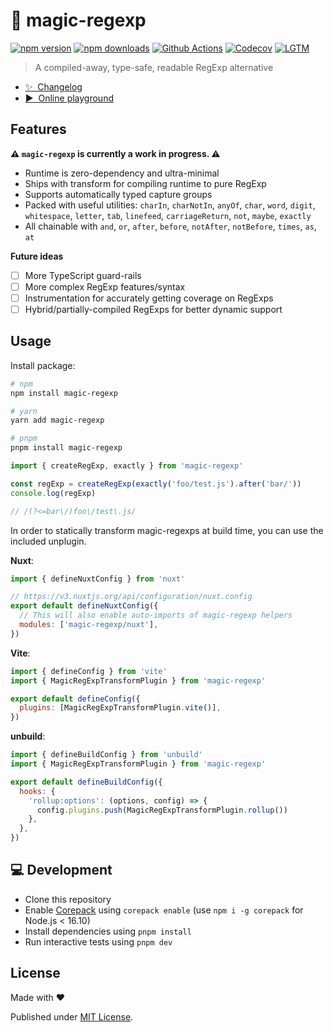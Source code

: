 # 🦄 magic-regexp

[![npm version][npm-version-src]][npm-version-href]
[![npm downloads][npm-downloads-src]][npm-downloads-href]
[![Github Actions][github-actions-src]][github-actions-href]
[![Codecov][codecov-src]][codecov-href]
[![LGTM][lgtm-src]][lgtm-href]

> A compiled-away, type-safe, readable RegExp alternative

- [✨ &nbsp;Changelog](https://github.com/danielroe/magic-regexp/blob/main/CHANGELOG.md)
- [▶️ &nbsp;Online playground](https://stackblitz.com/github/danielroe/magic-regexp/tree/main/playground)

## Features

**⚠️ `magic-regexp` is currently a work in progress. ⚠️**

- Runtime is zero-dependency and ultra-minimal
- Ships with transform for compiling runtime to pure RegExp
- Supports automatically typed capture groups
- Packed with useful utilities: `charIn`, `charNotIn`, `anyOf`, `char`, `word`, `digit`, `whitespace`, `letter`, `tab`, `linefeed`, `carriageReturn`, `not`, `maybe`, `exactly`
- All chainable with `and`, `or`, `after`, `before`, `notAfter`, `notBefore`, `times`, `as`, `at`

**Future ideas**

- [ ] More TypeScript guard-rails
- [ ] More complex RegExp features/syntax
- [ ] Instrumentation for accurately getting coverage on RegExps
- [ ] Hybrid/partially-compiled RegExps for better dynamic support

## Usage

Install package:

```sh
# npm
npm install magic-regexp

# yarn
yarn add magic-regexp

# pnpm
pnpm install magic-regexp
```

```js
import { createRegExp, exactly } from 'magic-regexp'

const regExp = createRegExp(exactly('foo/test.js').after('bar/'))
console.log(regExp)

// /(?<=bar\/)foo\/test\.js/
```

In order to statically transform magic-regexps at build time, you can use the included unplugin.

**Nuxt**:

```js
import { defineNuxtConfig } from 'nuxt'

// https://v3.nuxtjs.org/api/configuration/nuxt.config
export default defineNuxtConfig({
  // This will also enable auto-imports of magic-regexp helpers
  modules: ['magic-regexp/nuxt'],
})
```

**Vite**:

```js
import { defineConfig } from 'vite'
import { MagicRegExpTransformPlugin } from 'magic-regexp'

export default defineConfig({
  plugins: [MagicRegExpTransformPlugin.vite()],
})
```

**unbuild**:

```js
import { defineBuildConfig } from 'unbuild'
import { MagicRegExpTransformPlugin } from 'magic-regexp'

export default defineBuildConfig({
  hooks: {
    'rollup:options': (options, config) => {
      config.plugins.push(MagicRegExpTransformPlugin.rollup())
    },
  },
})
```

## 💻 Development

- Clone this repository
- Enable [Corepack](https://github.com/nodejs/corepack) using `corepack enable` (use `npm i -g corepack` for Node.js < 16.10)
- Install dependencies using `pnpm install`
- Run interactive tests using `pnpm dev`

## License

Made with ❤️

Published under [MIT License](./LICENCE).

<!-- Badges -->

[npm-version-src]: https://img.shields.io/npm/v/magic-regexp?style=flat-square
[npm-version-href]: https://npmjs.com/package/magic-regexp
[npm-downloads-src]: https://img.shields.io/npm/dm/magic-regexp?style=flat-square
[npm-downloads-href]: https://npmjs.com/package/magic-regexp
[github-actions-src]: https://img.shields.io/github/workflow/status/danielroe/magic-regexp/ci/main?style=flat-square
[github-actions-href]: https://github.com/danielroe/magic-regexp/actions?query=workflow%3Aci
[codecov-src]: https://img.shields.io/codecov/c/gh/danielroe/magic-regexp/main?style=flat-square
[codecov-href]: https://codecov.io/gh/danielroe/magic-regexp
[lgtm-src]: https://img.shields.io/lgtm/grade/javascript/github/danielroe/vue-bind-once?style=flat-square
[lgtm-href]: https://lgtm.com/projects/g/danielroe/magic-regexp
